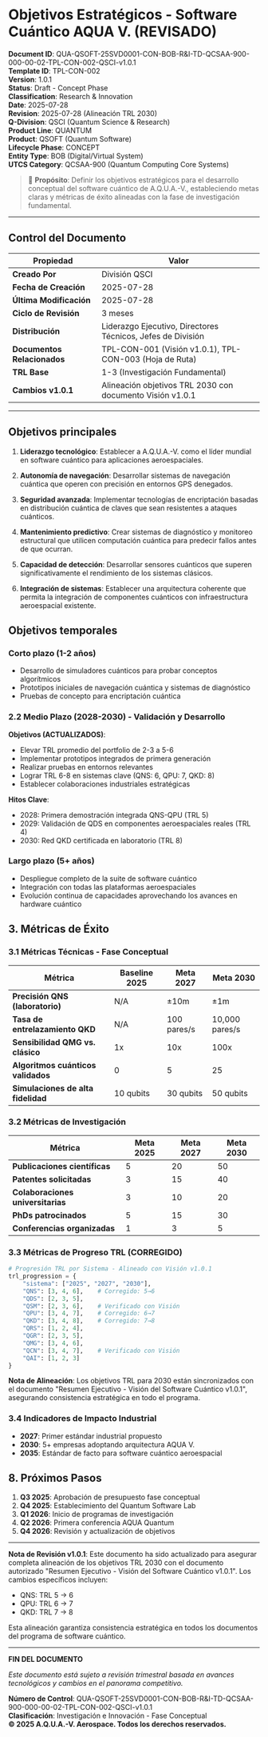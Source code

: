 # Objetivos Estratégicos - Software Cuántico AQUA V. (REVISADO)
**Document ID**: QUA-QSOFT-25SVD0001-CON-BOB-R&I-TD-QCSAA-900-000-00-02-TPL-CON-002-QSCI-v1.0.1  
**Template ID**: TPL-CON-002  
**Version**: 1.0.1  
**Status**: Draft - Concept Phase  
**Classification**: Research & Innovation  
**Date**: 2025-07-28  
**Revision**: 2025-07-28 (Alineación TRL 2030)  
**Q-Division**: QSCI (Quantum Science & Research)  
**Product Line**: QUANTUM  
**Product**: QSOFT (Quantum Software)  
**Lifecycle Phase**: CONCEPT  
**Entity Type**: BOB (Digital/Virtual System)  
**UTCS Category**: QCSAA-900 (Quantum Computing Core Systems)  

> 🎯 **Propósito**: Definir los objetivos estratégicos para el desarrollo conceptual del software cuántico de A.Q.U.A.-V., estableciendo metas claras y métricas de éxito alineadas con la fase de investigación fundamental.

---

## Control del Documento

| Propiedad | Valor |
|-----------|--------|
| **Creado Por** | División QSCI |
| **Fecha de Creación** | 2025-07-28 |
| **Última Modificación** | 2025-07-28 |
| **Ciclo de Revisión** | 3 meses |
| **Distribución** | Liderazgo Ejecutivo, Directores Técnicos, Jefes de División |
| **Documentos Relacionados** | TPL-CON-001 (Visión v1.0.1), TPL-CON-003 (Hoja de Ruta) |
| **TRL Base** | 1-3 (Investigación Fundamental) |
| **Cambios v1.0.1** | Alineación objetivos TRL 2030 con documento Visión v1.0.1 |

---

## Objetivos principales

1. **Liderazgo tecnológico**: Establecer a A.Q.U.A.-V. como el líder mundial en software cuántico para aplicaciones aeroespaciales.

2. **Autonomía de navegación**: Desarrollar sistemas de navegación cuántica que operen con precisión en entornos GPS denegados.

3. **Seguridad avanzada**: Implementar tecnologías de encriptación basadas en distribución cuántica de claves que sean resistentes a ataques cuánticos.

4. **Mantenimiento predictivo**: Crear sistemas de diagnóstico y monitoreo estructural que utilicen computación cuántica para predecir fallos antes de que ocurran.

5. **Capacidad de detección**: Desarrollar sensores cuánticos que superen significativamente el rendimiento de los sistemas clásicos.

6. **Integración de sistemas**: Establecer una arquitectura coherente que permita la integración de componentes cuánticos con infraestructura aeroespacial existente.

## Objetivos temporales

### Corto plazo (1-2 años)
- Desarrollo de simuladores cuánticos para probar conceptos algorítmicos
- Prototipos iniciales de navegación cuántica y sistemas de diagnóstico
- Pruebas de concepto para encriptación cuántica

### 2.2 Medio Plazo (2028-2030) - Validación y Desarrollo

**Objetivos (ACTUALIZADOS)**:
- Elevar TRL promedio del portfolio de 2-3 a 5-6
- Implementar prototipos integrados de primera generación
- Realizar pruebas en entornos relevantes
- Lograr TRL 6-8 en sistemas clave (QNS: 6, QPU: 7, QKD: 8)
- Establecer colaboraciones industriales estratégicas

**Hitos Clave**:
- 2028: Primera demostración integrada QNS-QPU (TRL 5)
- 2029: Validación de QDS en componentes aeroespaciales reales (TRL 4)
- 2030: Red QKD certificada en laboratorio (TRL 8)

### Largo plazo (5+ años)
- Despliegue completo de la suite de software cuántico
- Integración con todas las plataformas aeroespaciales
- Evolución continua de capacidades aprovechando los avances en hardware cuántico

## 3. Métricas de Éxito

### 3.1 Métricas Técnicas - Fase Conceptual

| Métrica | Baseline 2025 | Meta 2027 | Meta 2030 |
|---------|---------------|-----------|-----------|
| **Precisión QNS (laboratorio)** | N/A | ±10m | ±1m |
| **Tasa de entrelazamiento QKD** | N/A | 100 pares/s | 10,000 pares/s |
| **Sensibilidad QMG vs. clásico** | 1x | 10x | 100x |
| **Algoritmos cuánticos validados** | 0 | 5 | 25 |
| **Simulaciones de alta fidelidad** | 10 qubits | 30 qubits | 50 qubits |

### 3.2 Métricas de Investigación

| Métrica | Meta 2025 | Meta 2027 | Meta 2030 |
|---------|-----------|-----------|-----------|
| **Publicaciones científicas** | 5 | 20 | 50 |
| **Patentes solicitadas** | 3 | 15 | 40 |
| **Colaboraciones universitarias** | 3 | 10 | 20 |
| **PhDs patrocinados** | 5 | 15 | 30 |
| **Conferencias organizadas** | 1 | 3 | 5 |

### 3.3 Métricas de Progreso TRL (CORREGIDO)

```python
# Progresión TRL por Sistema - Alineado con Visión v1.0.1
trl_progression = {
    "sistema": ["2025", "2027", "2030"],
    "QNS": [3, 4, 6],    # Corregido: 5→6
    "QDS": [2, 3, 5],    
    "QSM": [2, 3, 6],    # Verificado con Visión
    "QPU": [3, 4, 7],    # Corregido: 6→7
    "QKD": [3, 4, 8],    # Corregido: 7→8
    "QRS": [1, 2, 4],    
    "QGR": [2, 3, 5],    
    "QMG": [3, 4, 6],    
    "QCN": [3, 4, 7],    # Verificado con Visión
    "QAI": [1, 2, 3]     
}
```

**Nota de Alineación**: Los objetivos TRL para 2030 están sincronizados con el documento "Resumen Ejecutivo - Visión del Software Cuántico v1.0.1", asegurando consistencia estratégica en todo el programa.

### 3.4 Indicadores de Impacto Industrial

- **2027**: Primer estándar industrial propuesto
- **2030**: 5+ empresas adoptando arquitectura AQUA V.
- **2035**: Estándar de facto para software cuántico aeroespacial

## 8. Próximos Pasos

1. **Q3 2025**: Aprobación de presupuesto fase conceptual
2. **Q4 2025**: Establecimiento del Quantum Software Lab
3. **Q1 2026**: Inicio de programas de investigación
4. **Q2 2026**: Primera conferencia AQUA Quantum
5. **Q4 2026**: Revisión y actualización de objetivos

---

**Nota de Revisión v1.0.1**: 
Este documento ha sido actualizado para asegurar completa alineación de los objetivos TRL 2030 con el documento autorizado "Resumen Ejecutivo - Visión del Software Cuántico v1.0.1". Los cambios específicos incluyen:
- QNS: TRL 5 → 6
- QPU: TRL 6 → 7
- QKD: TRL 7 → 8

Esta alineación garantiza consistencia estratégica en todos los documentos del programa de software cuántico.

---

**FIN DEL DOCUMENTO**

*Este documento está sujeto a revisión trimestral basada en avances tecnológicos y cambios en el panorama competitivo.*

**Número de Control**: QUA-QSOFT-25SVD0001-CON-BOB-R&I-TD-QCSAA-900-000-00-02-TPL-CON-002-QSCI-v1.0.1  
**Clasificación**: Investigación e Innovación - Fase Conceptual  
**© 2025 A.Q.U.A.-V. Aerospace. Todos los derechos reservados.**
